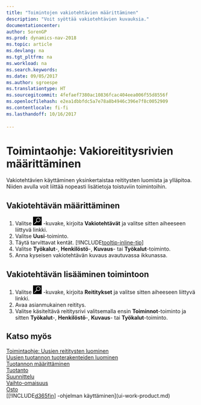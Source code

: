 ```yaml
---
title: "Toimintojen vakiotehtävien määrittäminen"
description: "Voit syöttää vakiotehtävien kuvauksia."
documentationcenter: 
author: SorenGP
ms.prod: dynamics-nav-2018
ms.topic: article
ms.devlang: na
ms.tgt_pltfrm: na
ms.workload: na
ms.search.keywords: 
ms.date: 09/05/2017
ms.author: sgroespe
ms.translationtype: HT
ms.sourcegitcommit: 4fefaef7380ac10836fcac404eea006f55d8556f
ms.openlocfilehash: e2ea1dbbfdc5a7e78a8b4946c396e7f8c0052909
ms.contentlocale: fi-fi
ms.lasthandoff: 10/16/2017

---
```

# <a name="how-to-set-up-standard-routing-lines"></a>Toimintaohje: Vakioreititysrivien määrittäminen
Vakiotehtävien käyttäminen yksinkertaistaa reititysten luomista ja ylläpitoa. Niiden avulla voit liittää nopeasti lisätietoja toistuviin toimintoihin.

## <a name="to-set-up-a-standard-task"></a>Vakiotehtävän määrittäminen
1. Valitse ![Etsi sivu tai raportti](media/ui-search/search_small.png "Etsi sivu tai raportti -kuvake") -kuvake, kirjoita **Vakiotehtävät** ja valitse sitten aiheeseen liittyvä linkki.
2. Valitse **Uusi**-toiminto.
3. Täytä tarvittavat kentät. [!INCLUDE[tooltip-inline-tip](includes/tooltip-inline-tip_md.md)]
4. Valitse **Työkalut**-, **Henkilöstö**-, **Kuvaus**- tai **Työkalut**-toiminto.
5. Anna kyseisen vakiotehtävän kuvaus avautuvassa ikkunassa.

## <a name="to-add-a-standard-task-to-an-operation"></a>Vakiotehtävän lisääminen toimintoon
1. Valitse ![Etsi sivu tai raportti](media/ui-search/search_small.png "Etsi sivu tai raportti -kuvake") -kuvake, kirjoita **Reititykset** ja valitse sitten aiheeseen liittyvä linkki.
2. Avaa asianmukainen reititys.
3. Valitse käsiteltävä reititysrivi valitsemalla ensin **Toiminnot**-toiminto ja sitten **Työkalut**-, **Henkilöstö**-, **Kuvaus**- tai **Työkalut**-toiminto.

## <a name="see-also"></a>Katso myös  
[Toimintaohje: Uusien reititysten luominen](production-how-to-create-routings.md)  
[Uusien tuotannon tuoterakenteiden luominen](production-how-to-create-production-boms.md)     
[Tuotannon määrittäminen](production-configure-production-processes.md)   
[Tuotanto](production-manage-manufacturing.md)    
[Suunnittelu](production-planning.md)   
[Vaihto-omaisuus](inventory-manage-inventory.md)  
[Osto](purchasing-manage-purchasing.md)  
[[!INCLUDE[d365fin](includes/d365fin_md.md)] -ohjelman käyttäminen](ui-work-product.md)  

